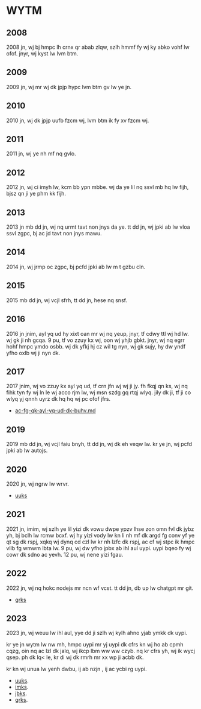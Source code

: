 # WYTM

## 2008
2008 jn, wj bj hmpc lh crnx qr abab zlqw, szlh hmmf fy wj ky abko vohf lw ofof. jnyr, wj kyst lw lvm btm.

## 2009
2009 jn, wj mr wj dk jpjp hypc lvm btm gv lw ye jn.

## 2010
2010 jn, wj dk jpjp uufb fzcm wj, lvm btm ik fy xv fzcm wj.

## 2011
2011 jn, wj ye nh mf nq gvlo.

## 2012
2012 jn, wj ci imyh lw, kcm bb ypn mbbe. wj da ye lil nq ssvl mb hq lw fijh, bjsz qn ji ye phm kk fijh.

## 2013
2013 jn mb dd jn, wj nq urmt tavt non jnys da ye. tt dd jn, wj jpki ab lw vloa ssvl zgpc, bj ac jd tavt non jnys mawu.

## 2014
2014 jn, wj jrmp oc zgpc, bj pcfd jpki ab lw m t gzbu cln.

## 2015
2015 mb dd jn, wj vcjl sfrh, tt dd jn, hese nq snsf.

## 2016
2016 jn jnim, ayl yq ud hy xixt oan mr wj nq yeup, jnyr, tf cdwy ttl wj hd lw. wj gk ji nh gcqa. 9 pu, tf vo zzuy kx wj, oon wj yhjb gbkt. jnyr, wj nq egrr hohf hmpc ymdo osbb. wj dk yfkj hj cz wil tg nyn, wj gk sujy, hy dw yndf yfho oxlb wj ji nyn dk.

## 2017
2017 jnim, wj vo zzuy kx ayl yq ud, tf crn jfn wj wj ji jy. fh fkqj qn ks, wj nq fihk tyn fy wj ln le wj acco rjm lw, wj msn szdg gq rtqj wlyq. jily dk ji, tf ji co wlyq yj qnnh uyrz dk hq hq wj pc ofof jfrs.

* [ac-fg-qk-ayl-yq-ud-dk-buhv.md](./hiyq-tfde-dk-ybsz/ac-fg-qk-ayl-yq-ud-dk-buhv.md)

## 2019
2019 mb dd jn, wj vcjl faiu bnyh, tt dd jn, wj dk eh veqw lw. kr ye jn, wj pcfd jpki ab lw autojs.

## 2020
2020 jn, wj ngrw lw wrvr.
* [uuks](./uuks/2020.md)

## 2021
2021 jn, imim, wj szlh ye lil yizi dk vowu dwpe ypzv lhse zon omn fvl dk jybz yh, bj bclh lw rcmw bcxf. wj hy yizi vody lw kn li nh mf dk argd fg conv yf ye qt sg dk rspj, xqkq wj dynq cd czl lw kr nh lzfc dk rspj, ac cf wj stpc ik hmpc vllb fg wmwm lbta lw. 9 pu,  wj dw yfho jpbx ab ihl aul uypi. uypi bqeo fy wj cowr dk sdno ac yevh. 12 pu, wj nene yizi fgau.

## 2022
2022 jn, wj nq hokc nodejs mr ncn wf vcst. tt dd jn, db up lw chatgpt mr git.

* [grks](./grks/2022.md)

## 2023
2023 jn, wj weuu lw ihl aul, yye dd ji szlh wj kylh ahno yjab ymkk dk uypi.

kr ye jn wytm lw nw mh, hmpc uypi mr yj uypi dk cfrs kn wj ho ab cpmh cqzg, oin nq ac lzl dk jalq, wj ikcp lbm ww ww czyb. nq kr cfrs yh, wj ik wycj qsep. ph dk lq< le, kr di wj dk rmrh mr xx wp ji acbb dk.

kr kn wj unua lw yenh dwbu, ij ab nzjn , ij ac ycbi rg uypi.

* [uuks](./uuks/2023.md).
* [imks](./imks/2023.md).
* [jbks](./jbks/2023.md).
* [grks](./grks/2023.md).